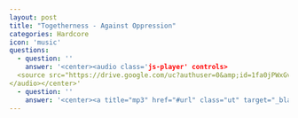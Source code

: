 ```yaml
---
layout: post
title: "Togetherness - Against Oppression"
categories: Hardcore
icon: 'music'
questions:
  - question: ''
    answer: '<center><audio class='js-player' controls>
  <source src="https://drive.google.com/uc?authuser=0&amp;id=1fa0jPWxGvw5095sCV6st9z6pEHMQfSKN&amp;export=download" type="audio/mp3">
</audio></center>'
  - question: ''
    answer: '<center><a title="mp3" href="#url" class="ut" target="_blank"><span class="feather-icon icon-download"> DOWNLOAD</span></a></center>'
---
```

